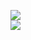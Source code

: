 [![](https://img.shields.io/badge/Made%20With-Github%20Spray-lightgrey.svg?style=for-the-badge&logo=github)](https://github.com/Annihil/github-spray#15607)  
[![](https://i.imgur.com/2DrTn0Z.gif)](https://github.com/Annihil/github-spray)